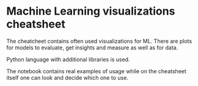 # Machine Learning visualizations cheatsheet

The cheatcheet contains often used visualizations for ML. There are plots for models to evaluate, get insights and measure as well as for data. 

Python language with additional libraries is used.

The notebook contains real examples of usage while on the cheatsheet itself one can look and decide which one to use.
